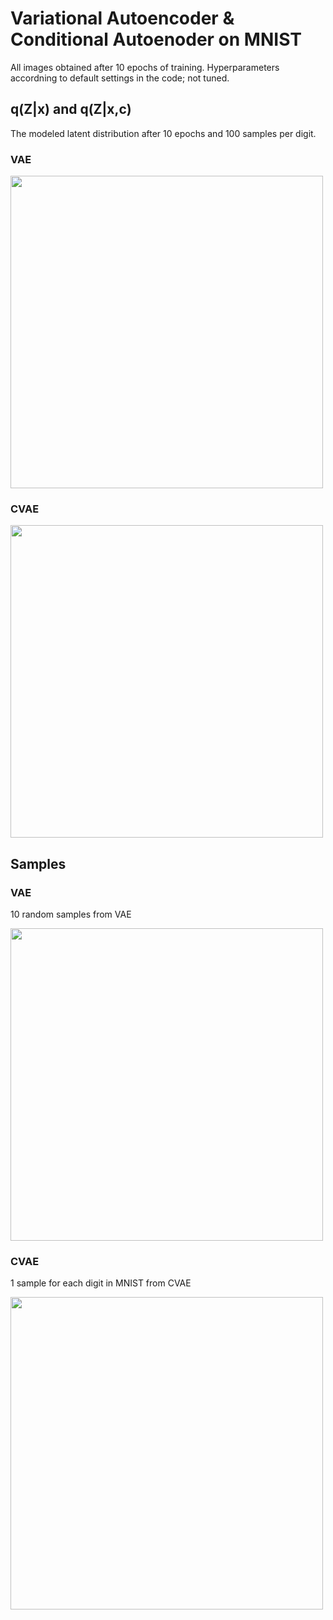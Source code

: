 # Variational Autoencoder & Conditional Autoenoder on MNIST


All images obtained after 10 epochs of training. Hyperparameters accordning to default settings in the code; not tuned.
## q(Z|x) and q(Z|x,c)
The modeled latent distribution after 10 epochs and 100 samples per digit.

### VAE
<img src="https://github.com/timbmg/VAE-CVAE-MNIST/blob/master/figs/1519649452.702026/E9-Dist.png" width="500">

### CVAE
<img src="https://github.com/timbmg/VAE-CVAE-MNIST/blob/master/figs/1519649461.195146/E9-Dist.png" width="500">

## Samples

### VAE
10 random samples from VAE

<img src="https://github.com/timbmg/VAE-CVAE-MNIST/blob/master/figs/1519649452.702026/E9I937.png" width="500">

### CVAE
1 sample for each digit in MNIST from CVAE

<img src="https://github.com/timbmg/VAE-CVAE-MNIST/blob/master/figs/1519649461.195146/E9I937.png" width="500">
